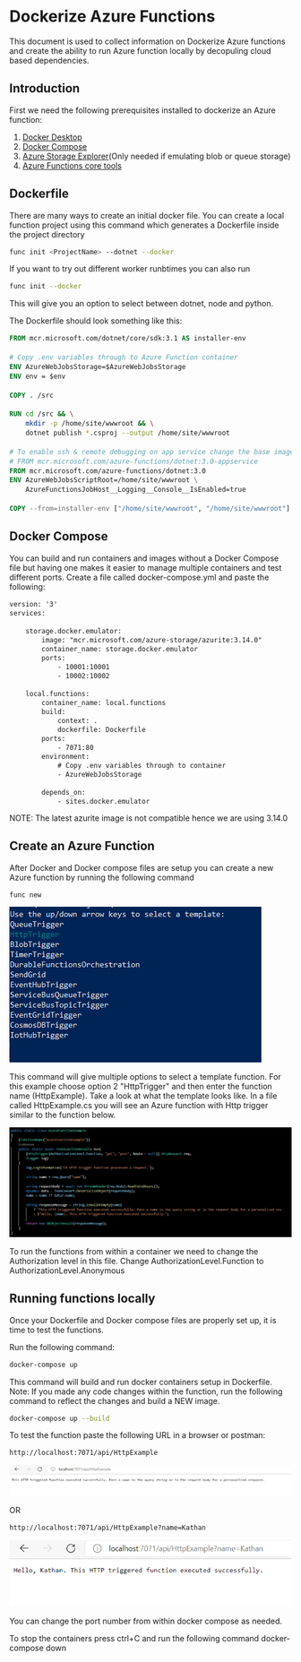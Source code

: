 # Dockerize Azure Functions

This document is used to collect information on Dockerize Azure functions and create the ability to run Azure function locally by decopuling cloud based dependencies.

## Introduction

First we need the following prerequisites installed to dockerize an Azure function:

1. [Docker Desktop](https://docs.docker.com/get-docker/)
2. [Docker Compose](https://docs.docker.com/compose/install/)
3. [Azure Storage Explorer](https://docs.microsoft.com/en-us/azure/vs-azure-tools-storage-manage-with-storage-explorer?tabs=windows)(Only needed if emulating blob or queue storage)
4. [Azure Functions core tools](https://github.com/Azure/azure-functions-core-tools)

## Dockerfile

There are many ways to create an initial docker file. You can create a local function project using this command which generates a Dockerfile inside the project directory

```sh 
func init <ProjectName> --dotnet --docker
```

If you want to try out different worker runbtimes you can also run 
```sh
func init --docker
```
This will give you an option to select between dotnet, node and python.

The Dockerfile should look something like this:
```Dockerfile
FROM mcr.microsoft.com/dotnet/core/sdk:3.1 AS installer-env

# Copy .env variables through to Azure Function container
ENV AzureWebJobsStorage=$AzureWebJobsStorage
ENV env = $env

COPY . /src

RUN cd /src && \
    mkdir -p /home/site/wwwroot && \
    dotnet publish *.csproj --output /home/site/wwwroot

# To enable ssh & remote debugging on app service change the base image to the one below
# FROM mcr.microsoft.com/azure-functions/dotnet:3.0-appservice
FROM mcr.microsoft.com/azure-functions/dotnet:3.0
ENV AzureWebJobsScriptRoot=/home/site/wwwroot \
    AzureFunctionsJobHost__Logging__Console__IsEnabled=true

COPY --from=installer-env ["/home/site/wwwroot", "/home/site/wwwroot"]
```

## Docker Compose

You can build and run containers and images without a Docker Compose file but having one makes it easier to manage multiple containers and test different ports. Create a file called docker-compose.yml and paste the following:

```docker-compose
version: '3'
services:

    storage.docker.emulator:
        image: "mcr.microsoft.com/azure-storage/azurite:3.14.0"
        container_name: storage.docker.emulator
        ports:
            - 10001:10001
            - 10002:10002

    local.functions:
        container_name: local.functions
        build:
            context: .
            dockerfile: Dockerfile
        ports:
            - 7071:80
        environment:
            # Copy .env variables through to container
            - AzureWebJobsStorage

        depends_on:
            - sites.docker.emulator
```
NOTE: The latest azurite image is not compatible hence we are using 3.14.0

## Create an Azure Function

After Docker and Docker compose files are setup you can create a new Azure function by running the following command
```sh
func new
```
![New function options](funcNew.PNG)

This command will give multiple options to select a template function. For this example choose option 2 "HttpTrigger" and then enter the function name (HttpExample). Take a look at what the template looks like. In a file called HttpExample.cs you will see an Azure function with Http trigger similar to the function below.

![Example Http Call](FuncEg.PNG)

To run the functions from within a container we need to change the Authorization level in this file. Change AuthorizationLevel.Function to AuthorizationLevel.Anonymous

## Running functions locally

Once your Dockerfile and Docker compose files are properly set up, it is time to test the functions.

Run the following command:
```sh
docker-compose up
```

This command will build and run docker containers setup in Dockerfile.
Note: If you made any code changes within the function, run the following command to reflect the changes and build a NEW image. 

```sh
docker-compose up --build
```

To test the function paste the following URL in a browser or postman: 

```sh
http://localhost:7071/api/HttpExample
```

![Example Http Call](eg.PNG)

OR

```sh
http://localhost:7071/api/HttpExample?name=Kathan
```
![Example http call with name](name.PNG)

You can change the port number from within docker compose as needed.

To stop the containers press ctrl+C and run the following command
docker-compose down




